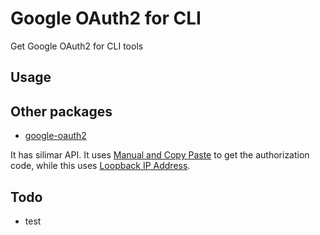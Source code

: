 # Google OAuth2 for CLI
Get Google OAuth2 for CLI tools

## Usage

## Other packages

- [google-oauth2](https://github.com/pbrisbin/google-oauth2)

It has silimar API. It uses [Manual and Copy Paste](https://developers.google.com/identity/protocols/OAuth2InstalledApp#redirect-uri_alternative) to get the authorization code, while this uses [Loopback IP Address](https://developers.google.com/identity/protocols/OAuth2InstalledApp#redirect-uri_loopback).

## Todo

- test

